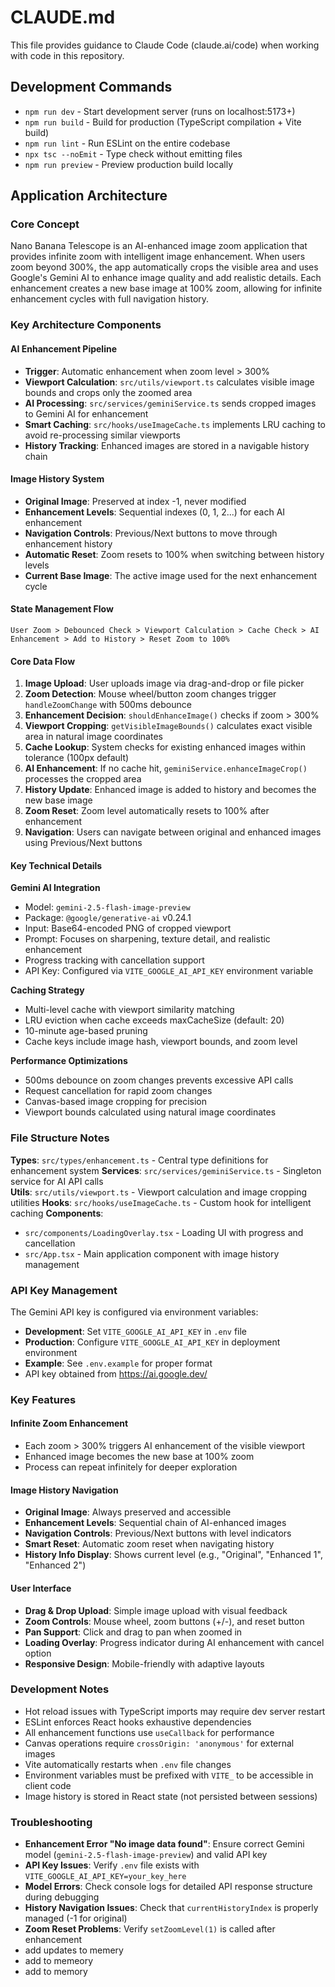 # CLAUDE.md

This file provides guidance to Claude Code (claude.ai/code) when working with code in this repository.

## Development Commands

- `npm run dev` - Start development server (runs on localhost:5173+)
- `npm run build` - Build for production (TypeScript compilation + Vite build)
- `npm run lint` - Run ESLint on the entire codebase
- `npx tsc --noEmit` - Type check without emitting files
- `npm run preview` - Preview production build locally

## Application Architecture

### Core Concept
Nano Banana Telescope is an AI-enhanced image zoom application that provides infinite zoom with intelligent image enhancement. When users zoom beyond 300%, the app automatically crops the visible area and uses Google's Gemini AI to enhance image quality and add realistic details. Each enhancement creates a new base image at 100% zoom, allowing for infinite enhancement cycles with full navigation history.

### Key Architecture Components

#### AI Enhancement Pipeline
- **Trigger**: Automatic enhancement when zoom level > 300%
- **Viewport Calculation**: `src/utils/viewport.ts` calculates visible image bounds and crops only the zoomed area
- **AI Processing**: `src/services/geminiService.ts` sends cropped images to Gemini AI for enhancement
- **Smart Caching**: `src/hooks/useImageCache.ts` implements LRU caching to avoid re-processing similar viewports
- **History Tracking**: Enhanced images are stored in a navigable history chain

#### Image History System
- **Original Image**: Preserved at index -1, never modified
- **Enhancement Levels**: Sequential indexes (0, 1, 2...) for each AI enhancement
- **Navigation Controls**: Previous/Next buttons to move through enhancement history
- **Automatic Reset**: Zoom resets to 100% when switching between history levels
- **Current Base Image**: The active image used for the next enhancement cycle

#### State Management Flow
```
User Zoom > Debounced Check > Viewport Calculation > Cache Check > AI Enhancement > Add to History > Reset Zoom to 100%
```

#### Core Data Flow
1. **Image Upload**: User uploads image via drag-and-drop or file picker
2. **Zoom Detection**: Mouse wheel/button zoom changes trigger `handleZoomChange` with 500ms debounce
3. **Enhancement Decision**: `shouldEnhanceImage()` checks if zoom > 300%
4. **Viewport Cropping**: `getVisibleImageBounds()` calculates exact visible area in natural image coordinates
5. **Cache Lookup**: System checks for existing enhanced images within tolerance (100px default)
6. **AI Enhancement**: If no cache hit, `geminiService.enhanceImageCrop()` processes the cropped area
7. **History Update**: Enhanced image is added to history and becomes the new base image
8. **Zoom Reset**: Zoom level automatically resets to 100% after enhancement
9. **Navigation**: Users can navigate between original and enhanced images using Previous/Next buttons

#### Key Technical Details

**Gemini AI Integration**
- Model: `gemini-2.5-flash-image-preview` 
- Package: `@google/generative-ai` v0.24.1
- Input: Base64-encoded PNG of cropped viewport
- Prompt: Focuses on sharpening, texture detail, and realistic enhancement
- Progress tracking with cancellation support
- API Key: Configured via `VITE_GOOGLE_AI_API_KEY` environment variable

**Caching Strategy**
- Multi-level cache with viewport similarity matching
- LRU eviction when cache exceeds maxCacheSize (default: 20)
- 10-minute age-based pruning
- Cache keys include image hash, viewport bounds, and zoom level

**Performance Optimizations**
- 500ms debounce on zoom changes prevents excessive API calls  
- Request cancellation for rapid zoom changes
- Canvas-based image cropping for precision
- Viewport bounds calculated using natural image coordinates

### File Structure Notes

**Types**: `src/types/enhancement.ts` - Central type definitions for enhancement system
**Services**: `src/services/geminiService.ts` - Singleton service for AI API calls  
**Utils**: `src/utils/viewport.ts` - Viewport calculation and image cropping utilities
**Hooks**: `src/hooks/useImageCache.ts` - Custom hook for intelligent caching
**Components**: 
- `src/components/LoadingOverlay.tsx` - Loading UI with progress and cancellation
- `src/App.tsx` - Main application component with image history management

### API Key Management
The Gemini API key is configured via environment variables:
- **Development**: Set `VITE_GOOGLE_AI_API_KEY` in `.env` file
- **Production**: Configure `VITE_GOOGLE_AI_API_KEY` in deployment environment
- **Example**: See `.env.example` for proper format
- API key obtained from https://ai.google.dev/

### Key Features

#### Infinite Zoom Enhancement
- Each zoom > 300% triggers AI enhancement of the visible viewport
- Enhanced image becomes the new base at 100% zoom
- Process can repeat infinitely for deeper exploration

#### Image History Navigation
- **Original Image**: Always preserved and accessible
- **Enhancement Levels**: Sequential chain of AI-enhanced images
- **Navigation Controls**: Previous/Next buttons with level indicators
- **Smart Reset**: Automatic zoom reset when navigating history
- **History Info Display**: Shows current level (e.g., "Original", "Enhanced 1", "Enhanced 2")

#### User Interface
- **Drag & Drop Upload**: Simple image upload with visual feedback
- **Zoom Controls**: Mouse wheel, zoom buttons (+/-), and reset button
- **Pan Support**: Click and drag to pan when zoomed in
- **Loading Overlay**: Progress indicator during AI enhancement with cancel option
- **Responsive Design**: Mobile-friendly with adaptive layouts

### Development Notes
- Hot reload issues with TypeScript imports may require dev server restart
- ESLint enforces React hooks exhaustive dependencies
- All enhancement functions use `useCallback` for performance
- Canvas operations require `crossOrigin: 'anonymous'` for external images
- Vite automatically restarts when `.env` file changes
- Environment variables must be prefixed with `VITE_` to be accessible in client code
- Image history is stored in React state (not persisted between sessions)

### Troubleshooting
- **Enhancement Error "No image data found"**: Ensure correct Gemini model (`gemini-2.5-flash-image-preview`) and valid API key
- **API Key Issues**: Verify `.env` file exists with `VITE_GOOGLE_AI_API_KEY=your_key_here`
- **Model Errors**: Check console logs for detailed API response structure during debugging
- **History Navigation Issues**: Check that `currentHistoryIndex` is properly managed (-1 for original)
- **Zoom Reset Problems**: Verify `setZoomLevel(1)` is called after enhancement
- add updates to memery
- add to memeory
- add to memory